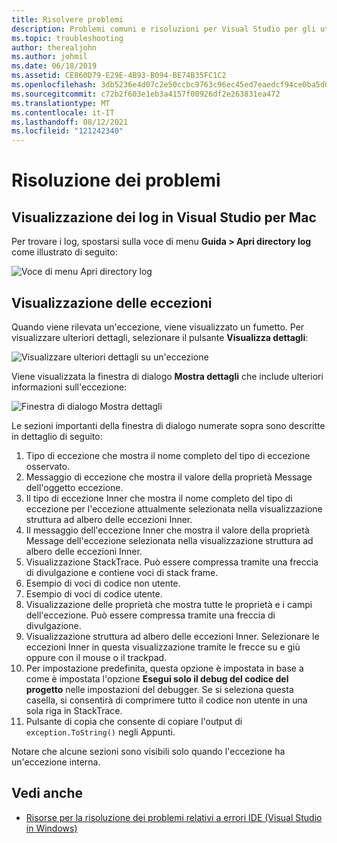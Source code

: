 ```yaml
---
title: Risolvere problemi
description: Problemi comuni e risoluzioni per Visual Studio per gli utenti Mac.
ms.topic: troubleshooting
author: therealjohn
ms.author: johmil
ms.date: 06/18/2019
ms.assetid: CE860D79-E29E-4B93-B094-BE74B35FC1C2
ms.openlocfilehash: 3db5236e4d07c2e50ccbc9763c96ec45ed7eaedcf94ce0ba5d0ee7f189cd3bf6
ms.sourcegitcommit: c72b2f603e1eb3a4157f00926df2e263831ea472
ms.translationtype: MT
ms.contentlocale: it-IT
ms.lasthandoff: 08/12/2021
ms.locfileid: "121242340"
---
```

# <a name="troubleshooting"></a>Risoluzione dei problemi

## <a name="viewing-logs-in-visual-studio-for-mac"></a>Visualizzazione dei log in Visual Studio per Mac

Per trovare i log, spostarsi sulla voce di menu **Guida > Apri directory log** come illustrato di seguito:

![Voce di menu Apri directory log](media/troubleshooting-image1.png)

## <a name="viewing-exceptions"></a>Visualizzazione delle eccezioni

Quando viene rilevata un'eccezione, viene visualizzato un fumetto. Per visualizzare ulteriori dettagli, selezionare il pulsante **Visualizza dettagli**:

![Visualizzare ulteriori dettagli su un'eccezione](media/troubleshooting-image2.png)

Viene visualizzata la finestra di dialogo **Mostra dettagli** che include ulteriori informazioni sull'eccezione:

![Finestra di dialogo Mostra dettagli](media/troubleshooting-image3.png)

Le sezioni importanti della finestra di dialogo numerate sopra sono descritte in dettaglio di seguito:

1. Tipo di eccezione che mostra il nome completo del tipo di eccezione osservato.
2. Messaggio di eccezione che mostra il valore della proprietà Message dell'oggetto eccezione.
3. Il tipo di eccezione Inner che mostra il nome completo del tipo di eccezione per l'eccezione attualmente selezionata nella visualizzazione struttura ad albero delle eccezioni Inner.
4. Il messaggio dell'eccezione Inner che mostra il valore della proprietà Message dell'eccezione selezionata nella visualizzazione struttura ad albero delle eccezioni Inner.
5. Visualizzazione StackTrace. Può essere compressa tramite una freccia di divulgazione e contiene voci di stack frame.
6. Esempio di voci di codice non utente.
7. Esempio di voci di codice utente.
8. Visualizzazione delle proprietà che mostra tutte le proprietà e i campi dell'eccezione. Può essere compressa tramite una freccia di divulgazione.
9. Visualizzazione struttura ad albero delle eccezioni Inner. Selezionare le eccezioni Inner in questa visualizzazione tramite le frecce su e giù oppure con il mouse o il trackpad.
10. Per impostazione predefinita, questa opzione è impostata in base a come è impostata l'opzione **Esegui solo il debug del codice del progetto** nelle impostazioni del debugger. Se si seleziona questa casella, si consentirà di comprimere tutto il codice non utente in una sola riga in StackTrace.
11. Pulsante di copia che consente di copiare l'output di `exception.ToString()` negli Appunti.

Notare che alcune sezioni sono visibili solo quando l'eccezione ha un'eccezione interna.

## <a name="see-also"></a>Vedi anche

- [Risorse per la risoluzione dei problemi relativi a errori IDE (Visual Studio in Windows)](/visualstudio/ide/reference/resources-for-troubleshooting-integrated-development-environment-errors)